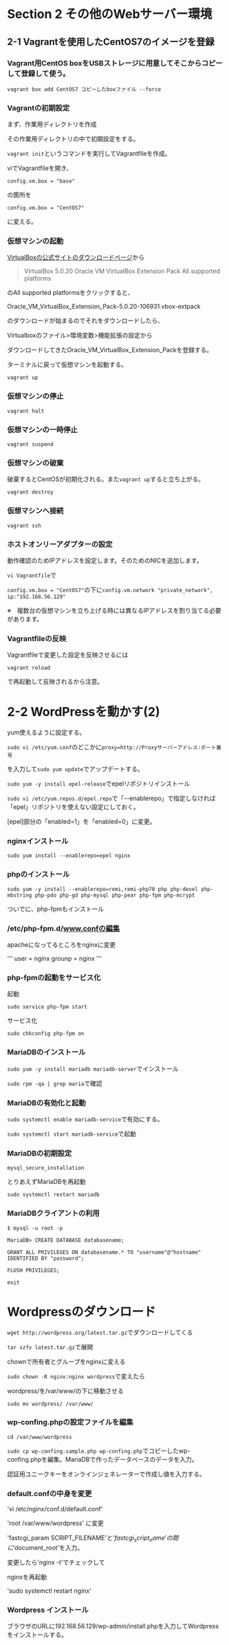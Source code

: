 # Section 2 その他のWebサーバー環境

## 2-1 Vagrantを使用したCentOS7のイメージを登録

### Vagrant用CentOS boxをUSBストレージに用意してそこからコピーして登録して使う。

`vagrant box add CentOS7 コピーしたboxファイル --force`

### Vagrantの初期設定

まず、作業用ディレクトリを作成

その作業用ディレクトリの中で初期設定をする。

`vagrant init`というコマンドを実行してVagrantfileを作成。

viでVagrantfileを開き、

`config.vm.box = "base"`

の箇所を

`config.vm.box = "CentOS7"`

に変える。

### 仮想マシンの起動

[VirtualBoxの公式サイトのダウンロードページ](https://www.virtualbox.org/wiki/Downloads)から

> VirtualBox 5.0.20 Oracle VM VirtualBox Extension Pack  All supported platforms

のAll supported platformsをクリックすると、

Oracle_VM_VirtualBox_Extension_Pack-5.0.20-106931.vbox-extpack

のダウンロードが始まるのでそれをダウンロードしたら、

Virtualboxのファイル>環境変数>機能拡張の設定から

ダウンロードしてきたOracle_VM_VirtualBox_Extension_Packを登録する。

ターミナルに戻って仮想マシンを起動する。

`vagrant up`

### 仮想マシンの停止

`vagrant halt`

### 仮想マシンの一時停止

`vagrant suspend`

### 仮想マシンの破棄

破棄するとCentOSが初期化される。また`vagrant up`すると立ち上がる。

`vagrant destroy`

### 仮想マシンへ接続

`vagrant ssh`

### ホストオンリーアダプターの設定
動作確認のためIPアドレスを設定します。そのためのNICを追加します。

`vi Vagrantfile`で

`config.vm.box = "CentOS7"`の下に`config.vm.network "private_network", ip:"192.168.56.129"`

※　複数台の仮想マシンを立ち上げる時には異なるIPアドレスを割り当てる必要があります。

### Vagrantfileの反映

Vagrantfileで変更した設定を反映させるには

`vagrant reload`

で再起動して反映されるから注意。

# 2-2 WordPressを動かす(2)

yum使えるように設定する。

`sudo vi /etc/yum.conf`のどこかに`proxy=http://Proxyサーバーアドレス:ポート番号`

を入力して`sudo yum update`でアップデートする。

`sudo yum -y install epel-release`でepelリポジトリインストール

`sudo vi /etc/yum.repos.d/epel.repo`で「--enablerepo」で指定しなければ「epel」リポジトリを使えない設定にしておく。

[epel]部分の「enabled=1」を「enabled=0」に変更。

### nginxインストール
`sudo yum install --enablerepo=epel nginx`

### phpのインストール
`sudo yum -y install --enablerepo=remi,remi-php70 php php-devel php-mbstring php-pdo php-gd php-mysql php-pear php-fpm php-mcrypt`

ついでに、php-fpmもインストール

### /etc/php-fpm.d/www.confの編集
apacheになってるところをnginxに変更

'''
  user = nginx
  grounp = nginx
'''


### php-fpmの起動をサービス化
起動

`sudo service php-fpm start`

サービス化

`sudo chkconfig php-fpm on`

### MariaDBのインストール
`sudo yum -y install mariadb mariadb-server`でインストール

`sudo rpm -qa | grep maria`で確認

### MariaDBの有効化と起動

`sudo systemctl enable mariadb-service`で有効にする。

`sudo systemctl start mariadb-service`で起動

### MariaDBの初期設定
`mysql_secure_installation`

とりあえずMariaDBを再起動

`sudo systemctl restart mariadb`

### MariaDBクライアントの利用

`$ mysql -u root -p`

`MariaDB> CREATE DATABASE databasename;`

`GRANT ALL PRIVILEGES ON databasename.* TO "username"@"hostname" IDENTIFIED BY "password";`

`FLUSH PRIVILEGES;`

`exit`

# Wordpressのダウンロード

`wget http://wordpress.org/latest.tar.gz`でダウンロードしてくる

`tar xzfv latest.tar.gz`で展開

chownで所有者とグループをnginxに変える

`sudo chown -R nginx:nginx wordpress`で変えたら

wordpress/を/var/www/の下に移動させる

`sudo mv wordpress/ /var/www/`

### wp-confing.phpの設定ファイルを編集

`cd /var/www/wordpress`

`sudo cp wp-confing.sample.php wp-confing.php`でコピーしたwp-confing.phpを編集。MariaDBで作ったデータベースのデータを入力。

認証用ユニークキーをオンラインジェネレーターで作成し値を入力する。

### default.confの中身を変更

'vi /etc/nginx/conf.d/default.conf'

'root /var/www/wordpress' に変更

'fastcgi_param SCRIPT_FILENAME'と'$fastcgi_script_name'の間に'$document_root'を入力。

変更したら'nginx -t'でチェックして

nginxを再起動

'sudo systemctl restart nginx'

### Wordpress インストール

ブラウザのURLに192.168.56.129/wp-admin/install.phpを入力してWordpressをインストールする。


